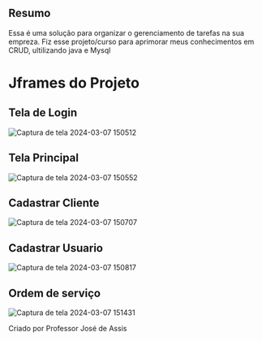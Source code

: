 ## Resumo
  
 Essa é uma solução para organizar o gerenciamento de tarefas na sua empreza.
Fiz esse projeto/curso para aprimorar meus conhecimentos em CRUD, ultilizando java e Mysql



# Jframes do Projeto

## Tela de Login

![Captura de tela 2024-03-07 150512](https://github.com/Gabriel-Davila-dc/Ordem-Servi-o-InfoX/assets/158082235/383427ae-5561-45d0-bf3f-d5cf89e4d489)


## Tela Principal

![Captura de tela 2024-03-07 150552](https://github.com/Gabriel-Davila-dc/Ordem-Servi-o-InfoX/assets/158082235/ec8102e5-00f3-4727-97cc-5571928325a3)


## Cadastrar Cliente

![Captura de tela 2024-03-07 150707](https://github.com/Gabriel-Davila-dc/Ordem-Servi-o-InfoX/assets/158082235/c3425c7e-8383-4309-8088-32a8673bc4aa)


## Cadastrar Usuario

![Captura de tela 2024-03-07 150817](https://github.com/Gabriel-Davila-dc/Ordem-Servi-o-InfoX/assets/158082235/546da927-875d-4ad3-8106-2503942a2f7c)

## Ordem de serviço

![Captura de tela 2024-03-07 151431](https://github.com/Gabriel-Davila-dc/Ordem-Servi-o-InfoX/assets/158082235/e83c13ac-38b3-4e5e-9337-cebfb7535c2b)

Criado por Professor José de Assis
